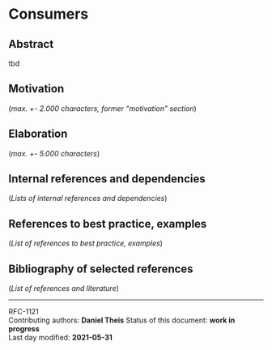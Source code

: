 # Consumers 

## Abstract

tbd
    
## Motivation

(*max. +- 2.000 characters, former “motivation” section*) 
    
## Elaboration

(*max. +- 5.000 characters*)
    
## Internal references and dependencies

(*Lists of internal references and dependencies*)  
    
## References to best practice, examples  

(*List of references to best practice, examples*)  
	
## Bibliography of selected references

(*List of references and literature*)   

________

RFC-1121   
Contributing authors: **Daniel Theis**
Status of this document: **work in progress**  
Last day modified: **2021-05-31**